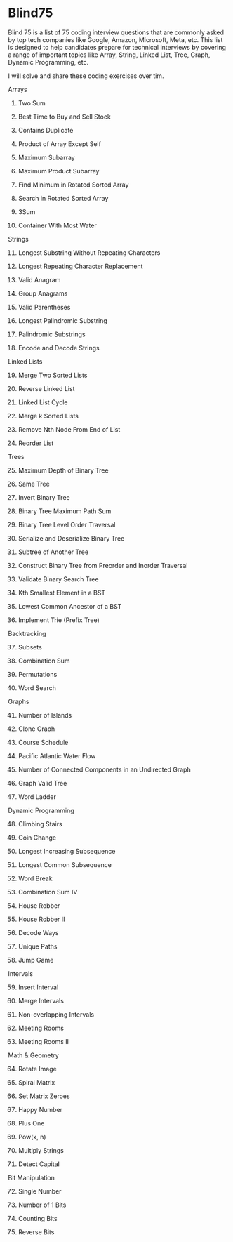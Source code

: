 # Blind75

Blind 75 is a list of 75 coding interview questions that are commonly asked by top tech companies like Google, Amazon, Microsoft, Meta, etc. This list is designed to help candidates prepare for technical interviews by covering a range of important topics like Array, String, Linked List, Tree, Graph, Dynamic Programming, etc.

I will solve and share these coding exercises over tim.

Arrays

1. Two Sum

2. Best Time to Buy and Sell Stock

3. Contains Duplicate

4. Product of Array Except Self

5. Maximum Subarray

6. Maximum Product Subarray

7. Find Minimum in Rotated Sorted Array

8. Search in Rotated Sorted Array

9. 3Sum

10. Container With Most Water


Strings

11. Longest Substring Without Repeating Characters

12. Longest Repeating Character Replacement

13. Valid Anagram

14. Group Anagrams

15. Valid Parentheses

16. Longest Palindromic Substring

17. Palindromic Substrings

18. Encode and Decode Strings


Linked Lists

19. Merge Two Sorted Lists

20. Reverse Linked List

21. Linked List Cycle

22. Merge k Sorted Lists

23. Remove Nth Node From End of List

24. Reorder List


Trees

25. Maximum Depth of Binary Tree

26. Same Tree

27. Invert Binary Tree

28. Binary Tree Maximum Path Sum

29. Binary Tree Level Order Traversal

30. Serialize and Deserialize Binary Tree

31. Subtree of Another Tree

32. Construct Binary Tree from Preorder and Inorder Traversal

33. Validate Binary Search Tree

34. Kth Smallest Element in a BST

35. Lowest Common Ancestor of a BST

36. Implement Trie (Prefix Tree)

Backtracking

37. Subsets

38. Combination Sum

39. Permutations

40. Word Search

Graphs

41. Number of Islands

42. Clone Graph

43. Course Schedule

44. Pacific Atlantic Water Flow

45. Number of Connected Components in an Undirected Graph

46. Graph Valid Tree

47. Word Ladder

Dynamic Programming

48. Climbing Stairs

49. Coin Change

50. Longest Increasing Subsequence

51. Longest Common Subsequence

52. Word Break

53. Combination Sum IV

54. House Robber

55. House Robber II

56. Decode Ways

57. Unique Paths

58. Jump Game

Intervals

59. Insert Interval

60. Merge Intervals

61. Non-overlapping Intervals

62. Meeting Rooms

63. Meeting Rooms II

Math & Geometry

64. Rotate Image

65. Spiral Matrix

66. Set Matrix Zeroes

67. Happy Number

68. Plus One

69. Pow(x, n)

70. Multiply Strings

71. Detect Capital

Bit Manipulation

72. Single Number

73. Number of 1 Bits

74. Counting Bits

75. Reverse Bits

